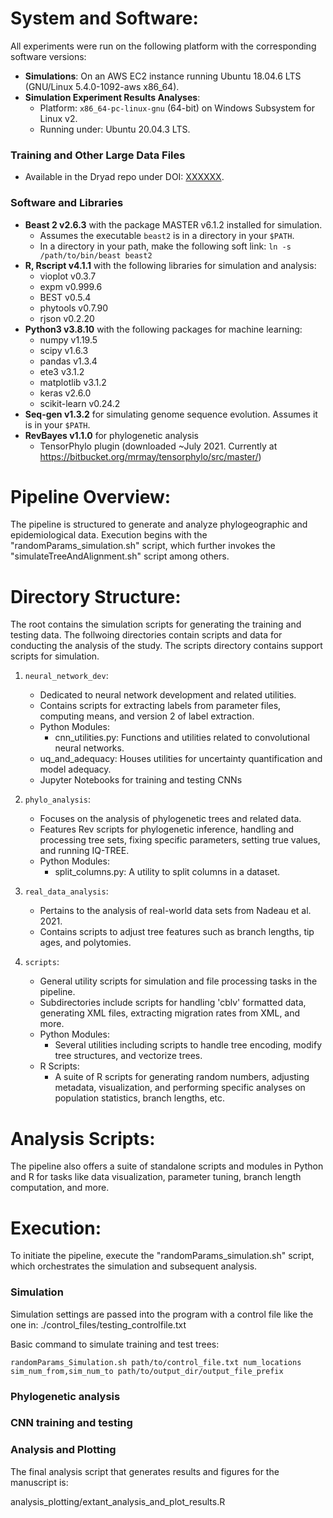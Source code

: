 System and Software:
====================

All experiments were run on the following platform with the corresponding software versions:

- **Simulations**: On an AWS EC2 instance running Ubuntu 18.04.6 LTS (GNU/Linux 5.4.0-1092-aws x86_64).
- **Simulation Experiment Results Analyses**:
  - Platform: `x86_64-pc-linux-gnu` (64-bit) on Windows Subsystem for Linux v2.
  - Running under: Ubuntu 20.04.3 LTS.

### Training and Other Large Data Files

- Available in the Dryad repo under DOI: [XXXXXX](https://doi.org/XXXXXX).

### Software and Libraries

- **Beast 2 v2.6.3** with the package MASTER v6.1.2 installed for simulation.
  - Assumes the executable `beast2` is in a directory in your `$PATH`.
  - In a directory in your path, make the following soft link: `ln -s /path/to/bin/beast beast2`
- **R, Rscript v4.1.1** with the following libraries for simulation and analysis:
  - vioplot v0.3.7
  - expm v0.999.6
  - BEST v0.5.4
  - phytools v0.7.90
  - rjson v0.2.20
- **Python3 v3.8.10** with the following packages for machine learning:
  - numpy v1.19.5
  - scipy v1.6.3
  - pandas v1.3.4
  - ete3 v3.1.2
  - matplotlib v3.1.2
  - keras v2.6.0
  - scikit-learn v0.24.2
- **Seq-gen v1.3.2** for simulating genome sequence evolution. Assumes it is in your `$PATH`.
- **RevBayes v1.1.0** for phylogenetic analysis 
  - TensorPhylo plugin (downloaded ~July 2021. Currently at https://bitbucket.org/mrmay/tensorphylo/src/master/) 

Pipeline Overview:
==================

The pipeline is structured to generate and analyze phylogeographic and epidemiological data. Execution begins with the "randomParams_simulation.sh" script, which further invokes the "simulateTreeAndAlignment.sh" script among others.

Directory Structure:
====================

The root contains the simulation scripts for generating the training and testing data. The follwoing directories contain scripts and data for conducting the analysis of the study. The scripts directory contains support scripts for simulation.

1. `neural_network_dev`:
    - Dedicated to neural network development and related utilities.
    - Contains scripts for extracting labels from parameter files, computing means, and version 2 of label extraction.
    - Python Modules:
        - cnn_utilities.py: Functions and utilities related to convolutional neural networks.
    - uq_and_adequacy: Houses utilities for uncertainty quantification and model adequacy.
    - Jupyter Notebooks for training and testing CNNs

2. `phylo_analysis`:
    - Focuses on the analysis of phylogenetic trees and related data.
    - Features Rev scripts for phylogenetic inference, handling and processing tree sets, fixing specific parameters, setting true values, and running IQ-TREE.
    - Python Modules:
        - split_columns.py: A utility to split columns in a dataset.

3. `real_data_analysis`:
    - Pertains to the analysis of real-world data sets from Nadeau et al. 2021.
    - Contains scripts to adjust tree features such as branch lengths, tip ages, and polytomies.

4. `scripts`:
    - General utility scripts for simulation and file processing tasks in the pipeline.
    - Subdirectories include scripts for handling 'cblv' formatted data, generating XML files, extracting migration rates from XML, and more.
    - Python Modules:
        - Several utilities including scripts to handle tree encoding, modify tree structures, and vectorize trees.
    - R Scripts:
        - A suite of R scripts for generating random numbers, adjusting metadata, visualization, and performing specific analyses on population statistics, branch lengths, etc.

Analysis Scripts:
=================

The pipeline also offers a suite of standalone scripts and modules in Python and R for tasks like data visualization, parameter tuning, branch length computation, and more.

Execution:
==========
To initiate the pipeline, execute the "randomParams_simulation.sh" script, which orchestrates the simulation and subsequent analysis.

### Simulation
Simulation settings are passed into the program with a control file like the one in:
./control_files/testing_controlfile.txt

Basic command to simulate training and test trees:

```shell
randomParams_Simulation.sh path/to/control_file.txt num_locations sim_num_from,sim_num_to path/to/output_dir/output_file_prefix
```

### Phylogenetic analysis


### CNN training and testing


### Analysis and Plotting
The final analysis script that generates results and figures for the manuscript is:

analysis_plotting/extant_analysis_and_plot_results.R
